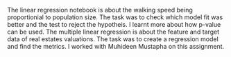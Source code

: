 The linear regression notebook is about the walking speed being proportionial to population size. The task was to check which model fit was better and the test to reject the hypotheis. I learnt more about how p-value can be used.
The multiple linear regression is about the feature and target data of real estates valuations. The task was to create a regression model and find the metrics.
I worked with Muhideen Mustapha on this assignment.
